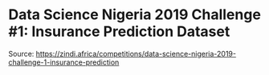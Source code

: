# Data Science Nigeria 2019 Challenge #1: Insurance Prediction Dataset
Source: https://zindi.africa/competitions/data-science-nigeria-2019-challenge-1-insurance-prediction
